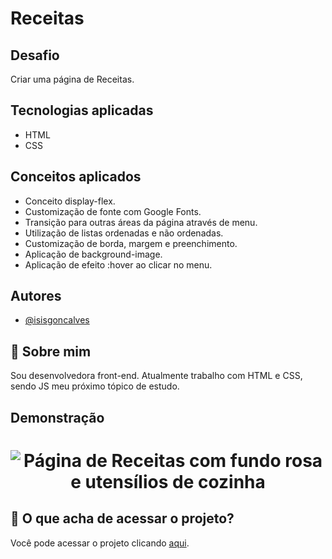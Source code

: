 # Receitas

## Desafio

Criar uma página de Receitas.

## Tecnologias aplicadas

* HTML
* CSS

## Conceitos aplicados

* Conceito display-flex.
* Customização de fonte com Google Fonts.
* Transição para outras áreas da página através de menu.
* Utilização de listas ordenadas e não ordenadas.
* Customização de borda, margem e preenchimento.
* Aplicação de background-image.
* Aplicação de efeito :hover ao clicar no menu.



## Autores

- [@isisgoncalves](https://www.github.com/isisgoncalves)


## 🚀 Sobre mim
Sou desenvolvedora front-end. 
Atualmente trabalho com HTML e CSS, sendo JS meu próximo tópico de estudo.


## Demonstração

<h1 align="center"> 
  <img alt="Página de Receitas com fundo rosa e utensílios de cozinha" title="#Receitas" src="image/receitas.gif"/>
</h1>

## :open_file_folder: O que acha de acessar o projeto? 
Você pode acessar o projeto clicando [aqui](https://isisgoncalves.github.io/Receitas/).
